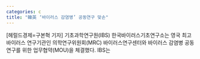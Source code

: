 ```yaml
---
categories: c
title: "韓英 ‘바이러스 감염병’ 공동연구 맞손"
---
```

[헤럴드경제=구본혁 기자] 기초과학연구원(IBS) 한국바이러스기초연구소는 영국 최고 바이러스 연구기관인 의학연구위원회(MRC) 바이러스연구센터와 바이러스 감염병 공동연구를 위한 업무협약(MOU)을 체결했다. IBS는
